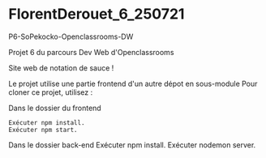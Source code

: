 # FlorentDerouet_6_250721
P6-SoPekocko-Openclassrooms-DW

Projet 6 du parcours Dev Web d'Openclassrooms

Site web de notation de sauce !


Le projet utilise une partie frontend d'un autre dépot en sous-module Pour cloner ce projet, utilisez :


Dans le dossier du frontend

    Exécuter npm install.
    Exécuter npm start.
    
Dans le dossier back-end
Exécuter npm install.
Exécuter nodemon server.
